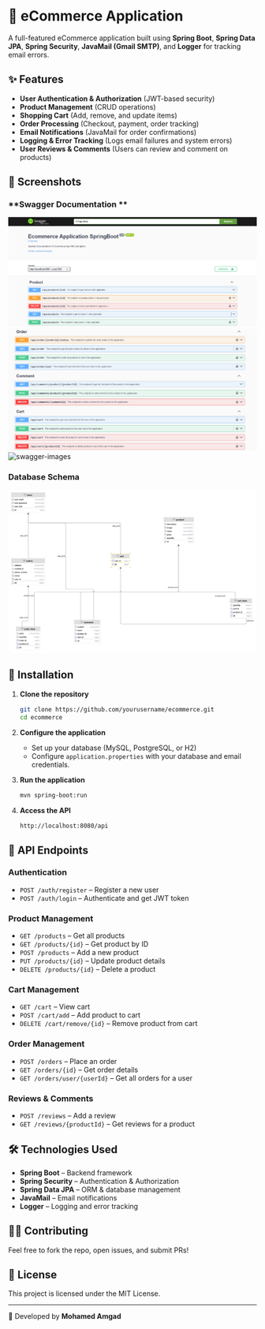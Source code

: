 # 🛒 eCommerce Application

A full-featured eCommerce application built using **Spring Boot**, **Spring Data JPA**, **Spring Security**, **JavaMail (Gmail SMTP)**, and **Logger** for tracking email errors.

## ✨ Features

- **User Authentication & Authorization** (JWT-based security)
- **Product Management** (CRUD operations)
- **Shopping Cart** (Add, remove, and update items)
- **Order Processing** (Checkout, payment, order tracking)
- **Email Notifications** (JavaMail for order confirmations)
- **Logging & Error Tracking** (Logs email failures and system errors)
- **User Reviews & Comments** (Users can review and comment on products)
  
## 📸 Screenshots
### **Swagger Documentation **
![swagger-images](swagger-images/1.png)
![swagger-images](swagger-images/2.png)
![swagger-images](swagger-images/3.png)
### **Database Schema**
![database-schema](swagger-images/ecommerceschema.png)

## 🚀 Installation

1. **Clone the repository**
   ```bash
   git clone https://github.com/yourusername/ecommerce.git
   cd ecommerce
   ```

2. **Configure the application**
   - Set up your database (MySQL, PostgreSQL, or H2)
   - Configure `application.properties` with your database and email credentials.

3. **Run the application**
   ```bash
   mvn spring-boot:run
   ```

4. **Access the API**
   ```
   http://localhost:8080/api
   ```

## 📌 API Endpoints

### Authentication
- `POST /auth/register` – Register a new user
- `POST /auth/login` – Authenticate and get JWT token

### Product Management
- `GET /products` – Get all products
- `GET /products/{id}` – Get product by ID
- `POST /products` – Add a new product
- `PUT /products/{id}` – Update product details
- `DELETE /products/{id}` – Delete a product

### Cart Management
- `GET /cart` – View cart
- `POST /cart/add` – Add product to cart
- `DELETE /cart/remove/{id}` – Remove product from cart

### Order Management
- `POST /orders` – Place an order
- `GET /orders/{id}` – Get order details
- `GET /orders/user/{userId}` – Get all orders for a user

### Reviews & Comments
- `POST /reviews` – Add a review
- `GET /reviews/{productId}` – Get reviews for a product

## 🛠 Technologies Used

- **Spring Boot** – Backend framework
- **Spring Security** – Authentication & Authorization
- **Spring Data JPA** – ORM & database management
- **JavaMail** – Email notifications
- **Logger** – Logging and error tracking

## 👨‍💻 Contributing

Feel free to fork the repo, open issues, and submit PRs!

## 📜 License

This project is licensed under the MIT License.

---
🚀 Developed by **Mohamed Amgad**
